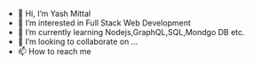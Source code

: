 - 👋 Hi, I’m Yash Mittal
- 👀 I’m interested in Full Stack Web Development
- 🌱 I’m currently learning Nodejs,GraphQL,SQL,Mondgo DB etc.
- 💞️ I’m looking to collaborate on ...
- 📫 How to reach me 

<!---
yashmittal0507/yashmittal0507 is a ✨ special ✨ repository because its `README.md` (this file) appears on your GitHub profile.
You can click the Preview link to take a look at your changes.
--->
